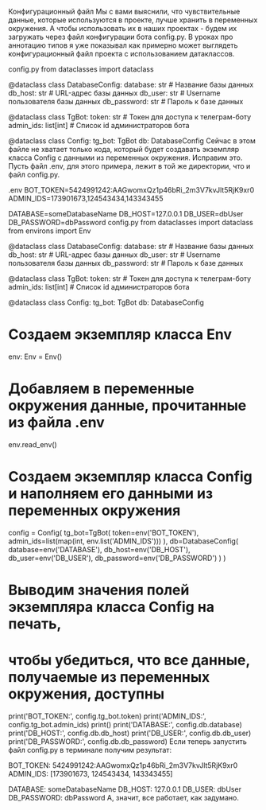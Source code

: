 Конфигурационный файл
Мы с вами выяснили, что чувствительные данные, которые используются в проекте, лучше хранить в переменных окружения. А чтобы использовать их в наших проектах - будем их загружать через файл конфигурации бота config.py. В уроках про аннотацию типов я уже показывал как примерно может выглядеть конфигурационный файл проекта с использованием датаклассов.

config.py
from dataclasses import dataclass


@dataclass
class DatabaseConfig:
    database: str         # Название базы данных
    db_host: str          # URL-адрес базы данных
    db_user: str          # Username пользователя базы данных
    db_password: str      # Пароль к базе данных
    

@dataclass
class TgBot:
    token: str            # Токен для доступа к телеграм-боту
    admin_ids: list[int]  # Список id администраторов бота


@dataclass
class Config:
    tg_bot: TgBot
    db: DatabaseConfig
Сейчас в этом файле не хватает только кода, который будет создавать экземпляр класса Config с данными из переменных окружения. Исправим это. Пусть файл .env, для этого примера, лежит в той же директории, что и файл config.py.

.env
BOT_TOKEN=5424991242:AAGwomxQz1p46bRi_2m3V7kvJlt5RjK9xr0
ADMIN_IDS=173901673,124543434,143343455

DATABASE=someDatabaseName
DB_HOST=127.0.0.1
DB_USER=dbUser
DB_PASSWORD=dbPassword
config.py
from dataclasses import dataclass
from environs import Env


@dataclass
class DatabaseConfig:
    database: str         # Название базы данных
    db_host: str          # URL-адрес базы данных
    db_user: str          # Username пользователя базы данных
    db_password: str      # Пароль к базе данных


@dataclass
class TgBot:
    token: str            # Токен для доступа к телеграм-боту
    admin_ids: list[int]  # Список id администраторов бота


@dataclass
class Config:
    tg_bot: TgBot
    db: DatabaseConfig


# Создаем экземпляр класса Env
env: Env = Env()

# Добавляем в переменные окружения данные, прочитанные из файла .env 
env.read_env()

# Создаем экземпляр класса Config и наполняем его данными из переменных окружения
config = Config(
    tg_bot=TgBot(
        token=env('BOT_TOKEN'),
        admin_ids=list(map(int, env.list('ADMIN_IDS')))
    ),
    db=DatabaseConfig(
        database=env('DATABASE'),
        db_host=env('DB_HOST'),
        db_user=env('DB_USER'),
        db_password=env('DB_PASSWORD')
    )
)


# Выводим значения полей экземпляра класса Config на печать, 
# чтобы убедиться, что все данные, получаемые из переменных окружения, доступны
print('BOT_TOKEN:', config.tg_bot.token)
print('ADMIN_IDS:', config.tg_bot.admin_ids)
print()
print('DATABASE:', config.db.database)
print('DB_HOST:', config.db.db_host)
print('DB_USER:', config.db.db_user)
print('DB_PASSWORD:', config.db.db_password)
 Если теперь запустить файл config.py в терминале получим результат:

BOT_TOKEN: 5424991242:AAGwomxQz1p46bRi_2m3V7kvJlt5RjK9xr0
ADMIN_IDS: [173901673, 124543434, 143343455]

DATABASE: someDatabaseName
DB_HOST: 127.0.0.1
DB_USER: dbUser
DB_PASSWORD: dbPassword
А, значит, все работает, как задумано.
